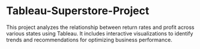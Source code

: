 # Tableau-Superstore-Project
This project analyzes the relationship between return rates and profit across various states using Tableau. It includes interactive visualizations to identify trends and recommendations for optimizing business performance.
